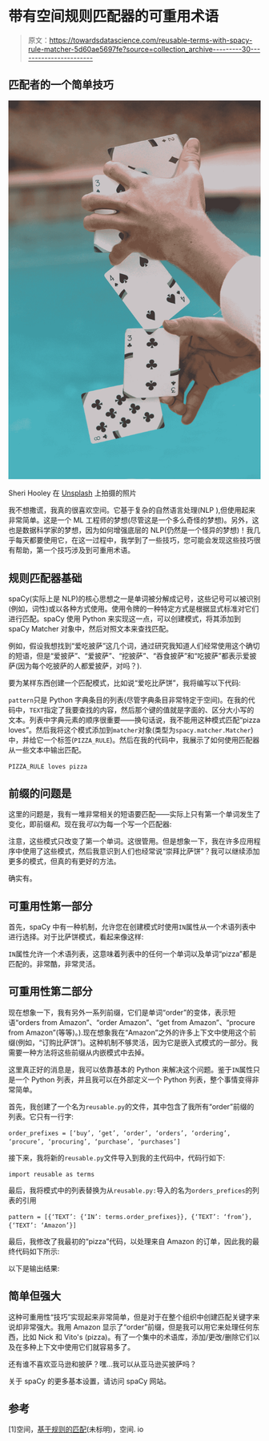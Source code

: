 # 带有空间规则匹配器的可重用术语

> 原文：<https://towardsdatascience.com/reusable-terms-with-spacy-rule-matcher-5d60ae5697fe?source=collection_archive---------30----------------------->

## 匹配者的一个简单技巧

![](img/29f3a7f0abf8eea47107eedb82e879f8.png)

Sheri Hooley 在 [Unsplash](https://unsplash.com?utm_source=medium&utm_medium=referral) 上拍摄的照片

我不想撒谎，我真的很喜欢空间。它基于复杂的自然语言处理(NLP ),但使用起来非常简单。这是一个 ML 工程师的梦想(尽管这是一个多么奇怪的梦想)。另外，这也是数据科学家的梦想，因为如何增强底层的 NLP(仍然是一个怪异的梦想)！我几乎每天都要使用它，在这一过程中，我学到了一些技巧，您可能会发现这些技巧很有帮助，第一个技巧涉及到可重用术语。

## 规则匹配器基础

spaCy(实际上是 NLP)的核心思想之一是单词被分解成记号，这些记号可以被识别(例如，词性)或以各种方式使用。使用令牌的一种特定方式是根据显式标准对它们进行匹配。spaCy 使用 Python 来实现这一点，可以创建模式，将其添加到 spaCy Matcher 对象中，然后对照文本来查找匹配。

例如，假设我想找到“爱吃披萨”这几个词，通过研究我知道人们经常使用这个确切的短语，但是“爱披萨”、“爱披萨”、“挖披萨”、“吞食披萨”和“吃披萨”都表示爱披萨(因为每个吃披萨的人都爱披萨，对吗？).

要为某样东西创建一个匹配模式，比如说“爱吃比萨饼”，我将编写以下代码:

`pattern`只是 Python 字典条目的列表(尽管字典条目非常特定于空间)。在我的代码中，`TEXT`指定了我要查找的内容，然后那个键的值就是字面的、区分大小写的文本。列表中字典元素的顺序很重要——换句话说，我不能用这种模式匹配“pizza loves”。然后我将这个模式添加到`matcher`对象(类型为`spacy.matcher.Matcher`)中，并给它一个标签(`PIZZA_RULE`)。然后在我的代码中，我展示了如何使用匹配器从一些文本中输出匹配。

`PIZZA_RULE loves pizza`

## 前缀的问题是

这里的问题是，我有一堆非常相关的短语要匹配——实际上只有第一个单词发生了变化，即前缀*和*。现在我*可以*为每一个写一个匹配器:

注意，这些模式只改变了第一个单词。这很管用。但是想象一下，我在许多应用程序中使用了这些模式，然后我意识到人们也经常说“崇拜比萨饼”？我可以继续添加更多的模式，但真的有更好的方法。

确实有。

## 可重用性第一部分

首先，spaCy 中有一种机制，允许您在创建模式时使用`IN`属性从一个术语列表中进行选择。对于比萨饼模式，看起来像这样:

`IN`属性允许一个术语列表，这意味着列表中的任何一个单词以及单词“pizza”都是匹配的。非常酷，非常灵活。

## 可重用性第二部分

现在想象一下，我有另外一系列前缀，它们是单词“order”的变体，表示短语“orders from Amazon”、“order Amazon”、“get from Amazon”、“procure from Amazon”(等等)。).现在想象我在“Amazon”之外的许多上下文中使用这个前缀(例如，“订购比萨饼”)。这种机制不够灵活，因为它是嵌入式模式的一部分。我需要一种方法将这些前缀从内嵌模式中去掉。

这里真正好的消息是，我可以依靠基本的 Python 来解决这个问题。鉴于`IN`属性只是一个 Python 列表，并且我可以在外部定义一个 Python 列表，整个事情变得非常简单。

首先，我创建了一个名为`reusable.py`的文件，其中包含了我所有“order”前缀的列表。它只有一行字:

`order_prefixes = [‘buy’, ‘get’, ‘order’, ‘orders’, ‘ordering’, ‘procure’, ‘procuring’, ‘purchase’, ‘purchases’]`

接下来，我将新的`reusable.py`文件导入到我的主代码中，代码行如下:

`import reusable as terms`

最后，我将模式中的列表替换为从`reusable.py:`导入的名为`orders_prefices`的列表的引用

`pattern = [{‘TEXT’: {‘IN’: terms.order_prefixes}}, {‘TEXT’: ‘from’}, {‘TEXT’: ‘Amazon’}]`

最后，我修改了我最初的“pizza”代码，以处理来自 Amazon 的订单，因此我的最终代码如下所示:

以下是输出结果:

## 简单但强大

这种可重用性“技巧”实现起来非常简单，但是对于在整个组织中创建匹配关键字来说却非常强大。我用 Amazon 显示了“order”前缀，但是我可以用它来处理任何东西，比如 Nick 和 Vito's (pizza)。有了一个集中的术语库，添加/更改/删除它们以及在多种上下文中使用它们就容易多了。

还有谁不喜欢亚马逊和披萨？嘿…我可以从亚马逊买披萨吗？

关于 spaCy 的更多基本设置，请访问 spaCy 网站。

## 参考

[1]空间，[基于规则的匹配](https://spacy.io/usage/rule-based-matching)(未标明)，空间. io